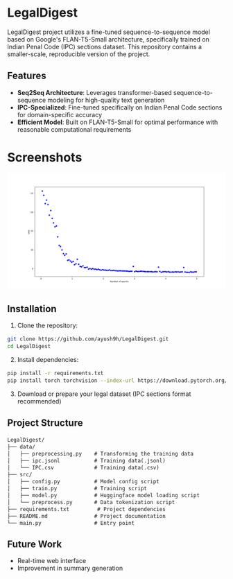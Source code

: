 # LegalDigest

LegalDigest project utilizes a fine-tuned sequence-to-sequence model based on Google's FLAN-T5-Small architecture, specifically trained on Indian Penal Code (IPC) sections dataset. This repository contains a smaller-scale, reproducible version of the project.

## Features

- **Seq2Seq Architecture**: Leverages transformer-based sequence-to-sequence modeling for high-quality text generation
- **IPC-Specialized**: Fine-tuned specifically on Indian Penal Code sections for domain-specific accuracy
- **Efficient Model**: Built on FLAN-T5-Small for optimal performance with reasonable computational requirements


# Screenshots
![Loss](https://github.com/ayush9h/LegalDigest/blob/main/logs/training_loss.png)


## Installation

1. Clone the repository:
```bash
git clone https://github.com/ayush9h/LegalDigest.git
cd LegalDigest
```

2. Install dependencies:
```bash
pip install -r requirements.txt
pip install torch torchvision --index-url https://download.pytorch.org/whl/cu126
```

3. Download or prepare your legal dataset (IPC sections format recommended)


## Project Structure

```
LegalDigest/
├── data/
│   ├── preprocessing.py    # Transforming the training data
│   ├── ipc.jsonl           # Training data(.jsonl)
│   └── IPC.csv             # Training data(.csv)
├── src/
│   ├── config.py           # Model config script
│   ├── train.py            # Training script
│   ├── model.py            # Huggingface model loading script
│   └── preprocess.py       # Data tokenization script
├── requirements.txt         # Project dependencies
├── README.md               # Project documentation
└── main.py                 # Entry point
```

## Future Work
- Real-time web interface
- Improvement in summary generation


